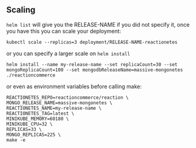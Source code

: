 ## Scaling

`helm list` will give you the RELEASE-NAME if you did not specify it,
once you have this you can scale your deployment:

```
kubectl scale --replicas=3 deployment/RELEASE-NAME-reactionetes
```

or you can specify a larger scale on `helm install`

```
helm install --name my-release-name --set replicaCount=30 --set mongoReplicaCount=100 --set mongodbReleaseName=massive-mongonetes ./reactioncommerce
```

or even as environment variables before calling make:

```
REACTIONETES_REPO=reactioncommerce/reaction \
MONGO_RELEASE_NAME=massive-mongonetes \
REACTIONETES_NAME=my-release-name \
REACTIONETES_TAG=latest \
MINIKUBE_MEMORY=60180 \
MINIKUBE_CPU=32 \
REPLICAS=33 \
MONGO_REPLICAS=225 \
make -e
```
